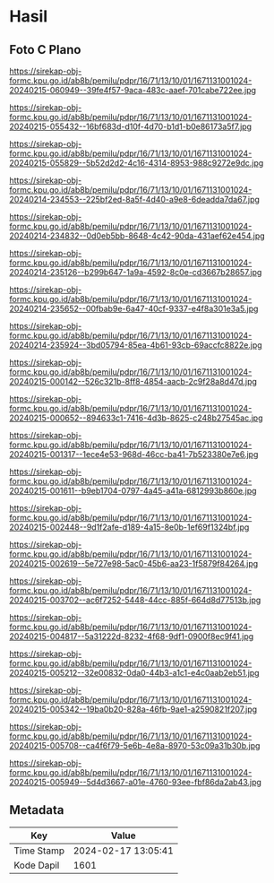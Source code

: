 # Hasil

## Foto C Plano

https://sirekap-obj-formc.kpu.go.id/ab8b/pemilu/pdpr/16/71/13/10/01/1671131001024-20240215-060949--39fe4f57-9aca-483c-aaef-701cabe722ee.jpg

https://sirekap-obj-formc.kpu.go.id/ab8b/pemilu/pdpr/16/71/13/10/01/1671131001024-20240215-055432--16bf683d-d10f-4d70-b1d1-b0e86173a5f7.jpg

https://sirekap-obj-formc.kpu.go.id/ab8b/pemilu/pdpr/16/71/13/10/01/1671131001024-20240215-055829--5b52d2d2-4c16-4314-8953-988c9272e9dc.jpg

https://sirekap-obj-formc.kpu.go.id/ab8b/pemilu/pdpr/16/71/13/10/01/1671131001024-20240214-234553--225bf2ed-8a5f-4d40-a9e8-6deadda7da67.jpg

https://sirekap-obj-formc.kpu.go.id/ab8b/pemilu/pdpr/16/71/13/10/01/1671131001024-20240214-234832--0d0eb5bb-8648-4c42-90da-431aef62e454.jpg

https://sirekap-obj-formc.kpu.go.id/ab8b/pemilu/pdpr/16/71/13/10/01/1671131001024-20240214-235126--b299b647-1a9a-4592-8c0e-cd3667b28657.jpg

https://sirekap-obj-formc.kpu.go.id/ab8b/pemilu/pdpr/16/71/13/10/01/1671131001024-20240214-235652--00fbab9e-6a47-40cf-9337-e4f8a301e3a5.jpg

https://sirekap-obj-formc.kpu.go.id/ab8b/pemilu/pdpr/16/71/13/10/01/1671131001024-20240214-235924--3bd05794-85ea-4b61-93cb-69accfc8822e.jpg

https://sirekap-obj-formc.kpu.go.id/ab8b/pemilu/pdpr/16/71/13/10/01/1671131001024-20240215-000142--526c321b-8ff8-4854-aacb-2c9f28a8d47d.jpg

https://sirekap-obj-formc.kpu.go.id/ab8b/pemilu/pdpr/16/71/13/10/01/1671131001024-20240215-000652--894633c1-7416-4d3b-8625-c248b27545ac.jpg

https://sirekap-obj-formc.kpu.go.id/ab8b/pemilu/pdpr/16/71/13/10/01/1671131001024-20240215-001317--1ece4e53-968d-46cc-ba41-7b523380e7e6.jpg

https://sirekap-obj-formc.kpu.go.id/ab8b/pemilu/pdpr/16/71/13/10/01/1671131001024-20240215-001611--b9eb1704-0797-4a45-a41a-6812993b860e.jpg

https://sirekap-obj-formc.kpu.go.id/ab8b/pemilu/pdpr/16/71/13/10/01/1671131001024-20240215-002448--9d1f2afe-d189-4a15-8e0b-1ef69f1324bf.jpg

https://sirekap-obj-formc.kpu.go.id/ab8b/pemilu/pdpr/16/71/13/10/01/1671131001024-20240215-002619--5e727e98-5ac0-45b6-aa23-1f5879f84264.jpg

https://sirekap-obj-formc.kpu.go.id/ab8b/pemilu/pdpr/16/71/13/10/01/1671131001024-20240215-003702--ac6f7252-5448-44cc-885f-664d8d77513b.jpg

https://sirekap-obj-formc.kpu.go.id/ab8b/pemilu/pdpr/16/71/13/10/01/1671131001024-20240215-004817--5a31222d-8232-4f68-9df1-0900f8ec9f41.jpg

https://sirekap-obj-formc.kpu.go.id/ab8b/pemilu/pdpr/16/71/13/10/01/1671131001024-20240215-005212--32e00832-0da0-44b3-a1c1-e4c0aab2eb51.jpg

https://sirekap-obj-formc.kpu.go.id/ab8b/pemilu/pdpr/16/71/13/10/01/1671131001024-20240215-005342--19ba0b20-828a-46fb-9ae1-a2590821f207.jpg

https://sirekap-obj-formc.kpu.go.id/ab8b/pemilu/pdpr/16/71/13/10/01/1671131001024-20240215-005708--ca4f6f79-5e6b-4e8a-8970-53c09a31b30b.jpg

https://sirekap-obj-formc.kpu.go.id/ab8b/pemilu/pdpr/16/71/13/10/01/1671131001024-20240215-005949--5d4d3667-a01e-4760-93ee-fbf86da2ab43.jpg


## Metadata

| Key        | Value               |
| ---------- | ------------------- |
| Time Stamp | 2024-02-17 13:05:41 |
| Kode Dapil | 1601                |



